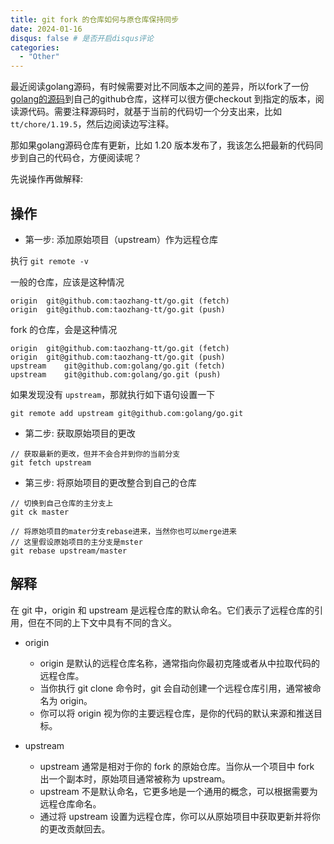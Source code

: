 ```yaml
---
title: git fork 的仓库如何与原仓库保持同步
date: 2024-01-16
disqus: false # 是否开启disqus评论
categories:
  - "Other"
---
```

  
<!--more-->
  
最近阅读golang源码，有时候需要对比不同版本之间的差异，所以fork了一份[golang的源码](https://github.com/golang/go)到自己的github仓库，这样可以很方便checkout 到指定的版本，阅读源代码。需要注释源码时，就基于当前的代码切一个分支出来，比如 `tt/chore/1.19.5`，然后边阅读边写注释。

那如果golang源码仓库有更新，比如 1.20 版本发布了，我该怎么把最新的代码同步到自己的代码仓，方便阅读呢？

先说操作再做解释:

## 操作

* 第一步: 添加原始项目（upstream）作为远程仓库

执行 `git remote -v`

一般的仓库，应该是这种情况
```
origin	git@github.com:taozhang-tt/go.git (fetch)
origin	git@github.com:taozhang-tt/go.git (push)
```

fork 的仓库，会是这种情况
```
origin	git@github.com:taozhang-tt/go.git (fetch)
origin	git@github.com:taozhang-tt/go.git (push)
upstream	git@github.com:golang/go.git (fetch)
upstream	git@github.com:golang/go.git (push)
```

如果发现没有 `upstream`，那就执行如下语句设置一下
```
git remote add upstream git@github.com:golang/go.git
```

* 第二步: 获取原始项目的更改

```
// 获取最新的更改，但并不会合并到你的当前分支
git fetch upstream
```

* 第三步: 将原始项目的更改整合到自己的仓库

```
// 切换到自己仓库的主分支上
git ck master

// 将原始项目的mater分支rebase进来，当然你也可以merge进来
// 这里假设原始项目的主分支是mster
git rebase upstream/master
```

## 解释

在 git 中，origin 和 upstream 是远程仓库的默认命名。它们表示了远程仓库的引用，但在不同的上下文中具有不同的含义。

* origin
    * origin 是默认的远程仓库名称，通常指向你最初克隆或者从中拉取代码的远程仓库。
    * 当你执行 git clone 命令时，git 会自动创建一个远程仓库引用，通常被命名为 origin。
    * 你可以将 origin 视为你的主要远程仓库，是你的代码的默认来源和推送目标。

* upstream
    * upstream 通常是相对于你的 fork 的原始仓库。当你从一个项目中 fork 出一个副本时，原始项目通常被称为 upstream。
    * upstream 不是默认命名，它更多地是一个通用的概念，可以根据需要为远程仓库命名。
    * 通过将 upstream 设置为远程仓库，你可以从原始项目中获取更新并将你的更改贡献回去。

